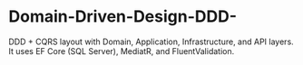 # Domain-Driven-Design-DDD-
DDD + CQRS layout with Domain, Application, Infrastructure, and API layers. It uses EF Core (SQL Server), MediatR, and FluentValidation.
